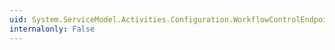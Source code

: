 ```yaml
---
uid: System.ServiceModel.Activities.Configuration.WorkflowControlEndpointElement.OnInitializeAndValidate(System.ServiceModel.Configuration.ServiceEndpointElement)
internalonly: False
---
```

